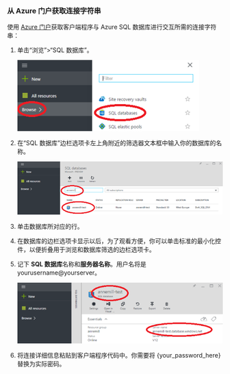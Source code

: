 <!--
../includes/sql-database-include-connection-string-20-portalshots.md

Latest Freshness check:  2015-09-02 , GeneMi.

## Connection string
-->



### 从 Azure 门户获取连接字符串


使用 [Azure 门户](https://portal.azure.cn/)获取客户端程序与 Azure SQL 数据库进行交互所需的连接字符串：


1. 单击“浏览”>“SQL 数据库”。
   
    ![选择 SQL][1-select-sql]  

2. 在“SQL 数据库”边栏选项卡左上角附近的筛选器文本框中输入你的数据库的名称。
   
    ![选择数据库][2-select-database]  

3. 单击数据库所对应的行。
4. 在数据库的边栏选项卡显示以后，为了观看方便，你可以单击标准的最小化控件，以便折叠用于浏览和数据库筛选的边栏选项卡。
5. 记下 **SQL 数据库**名称和**服务器名称**。用户名将是 yourusername@yourserver。
   
    ![获取连接详细信息][3-get-connection-details]  

6. 将连接详细信息粘贴到客户端程序代码中。你需要将 {your\_password\_here} 替换为实际密码。

<!--
Could not find a good link for PHP

For more information, see:<br/>[Connection Strings and Configuration Files](https://msdn.microsoft.com/zh-cn/library/ms378428.aspx).
-->



<!-- Image references. -->

[1-select-sql]: ./media/sql-database-include-connection-string-20-portalshots/connection-string-select-sql.png

[2-select-database]: ./media/sql-database-include-connection-string-20-portalshots/connection-string-select-database.PNG

[3-get-connection-details]: ./media/sql-database-include-connection-string-20-portalshots/connection-string-details.PNG


<!--
These three includes/ files are a sequenced set, but you can pick and choose:

../includes/sql-database-include-connection-string-20-portalshots.md
../includes/sql-database-include-connection-string-30-compare.md
../includes/sql-database-include-connection-string-40-config.md
-->

<!---HONumber=Mooncake_0116_2017-->